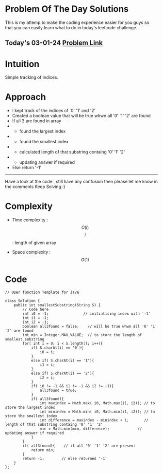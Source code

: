 # Problem Of The Day Solutions

This is my attemp to make the coding experience easier for you guys so that you can easily learn what to do in today's leetcode challenge.

## Today's 03-01-24 [Problem Link](https://www.geeksforgeeks.org/problems/smallest-window-containing-0-1-and-2--170637/1)

# Intuition
<!-- Describe your first thoughts on how to solve this problem. -->
Simple tracking of indices.

# Approach
<!-- Describe your approach to solving the problem. -->
- I kept track of the indices of '0' '1' and '2'
- Created a boolean value that will be true whwn all '0' '1' '2' are found
- If all 3 are found in array
- - found the largest index
- - found the smallest index
- -  calculated length of that substring containg '0' '1' '2'
- -  updating answer if required
-  Else return '-1'
---
Have a look at the code , still have any confusion then please let me know in the comments
Keep Solving.:)

# Complexity
- Time complexity : $$O(l)$$
$$l$$ : length of given array
<!-- Add your time complexity here, e.g. $$O(n)$$ -->

- Space complexity : $$O(1)$$
<!-- Add your space complexity here, e.g. $$O(n)$$ -->

# Code
```
// User function Template for Java

class Solution {
    public int smallestSubstring(String S) {
        // Code here
        int i0 = -1;                // initialising index with '-1'
        int i1 = -1;
        int i2 = -1; 
        boolean all3found = false;    // will be true whwn all '0' '1' '2' are found
        int min = Integer.MAX_VALUE;  // to store the length of smallest substring
        for( int i = 0; i < S.length(); i++){
            if( S.charAt(i) == '0'){
                i0 = i;
            }
            else if( S.charAt(i) == '1'){
                i1 = i;
            }
            else if( S.charAt(i) == '2'){
                i2 = i;
            }
            if( i0 != -1 && i1 != -1 && i2 != -1){  
                all3found = true;
            }
            if( all3found){
                int maxindex = Math.max( i0, Math.max(i1, i2)); // to store the largest index
                int minindex = Math.min( i0, Math.min(i1, i2)); // to store the smallest index
                int difference = maxindex - minindex + 1;       // length of that substring containg '0' '1' '2'
                min = Math.min(min, difference);             // updating answer if required
            }
        }
        if( all3found){    // if all '0' '1' '2' are present 
            return min;
        }
        return -1;        // else returned '-1'
    }
};
```
